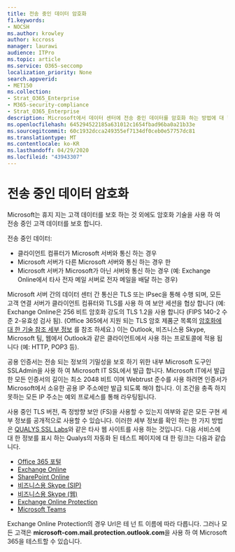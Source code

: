 ```yaml
---
title: 전송 중인 데이터 암호화
f1.keywords:
- NOCSH
ms.author: krowley
author: kccross
manager: laurawi
audience: ITPro
ms.topic: article
ms.service: O365-seccomp
localization_priority: None
search.appverid:
- MET150
ms.collection:
- Strat_O365_Enterprise
- M365-security-compliance
- Strat_O365_Enterprise
description: Microsoft에서 데이터 센터에 전송 중인 데이터를 암호화 하는 방법에 대 한 간략 한 설명입니다.
ms.openlocfilehash: 645294522185a631012c1654fbad96ba0a21b33e
ms.sourcegitcommit: 60c1932dcca249355ef7134df0ceb0e57757dc81
ms.translationtype: MT
ms.contentlocale: ko-KR
ms.lasthandoff: 04/29/2020
ms.locfileid: "43943307"
---
```

# <a name="encryption-for-data-in-transit"></a>전송 중인 데이터 암호화

Microsoft는 휴지 지는 고객 데이터를 보호 하는 것 외에도 암호화 기술을 사용 하 여 전송 중인 고객 데이터를 보호 합니다. 

전송 중인 데이터:

- 클라이언트 컴퓨터가 Microsoft 서버와 통신 하는 경우
- Microsoft 서버가 다른 Microsoft 서버와 통신 하는 경우 한
- Microsoft 서버가 Microsoft가 아닌 서버와 통신 하는 경우 (예: Exchange Online에서 타사 전자 메일 서버로 전자 메일을 배달 하는 경우)

Microsoft 서버 간의 데이터 센터 간 통신은 TLS 또는 IPsec을 통해 수행 되며, 모든 고객 연결 서버가 클라이언트 컴퓨터와 TLS를 사용 하 여 보안 세션을 협상 합니다 (예: Exchange Online은 256 비트 암호화 강도의 TLS 1.2을 사용 합니다 (FIPS 140-2 수준 2-유효성 검사 됨). (Office 365에서 지원 되는 TLS 암호 제품군 목록의 [암호화에 대 한 기술 참조 세부 정보](technical-reference-details-about-encryption.md) 를 참조 하세요.) 이는 Outlook, 비즈니스용 Skype, Microsoft 팀, 웹에서 Outlook과 같은 클라이언트에서 사용 하는 프로토콜에 적용 됩니다 (예: HTTP, POP3 등).

공용 인증서는 전송 되는 정보의 기밀성을 보호 하기 위한 내부 Microsoft 도구인 SSLAdmin을 사용 하 여 Microsoft IT SSL에서 발급 합니다. Microsoft IT에서 발급 한 모든 인증서의 길이는 최소 2048 비트 이며 Webtrust 준수를 사용 하려면 인증서가 Microsoft에서 소유한 공용 IP 주소에만 발급 되도록 해야 합니다. 이 조건을 충족 하지 못하는 모든 IP 주소는 예외 프로세스를 통해 라우팅됩니다.

사용 중인 TLS 버전, 즉 정방향 보안 (FS)을 사용할 수 있는지 여부와 같은 모든 구현 세부 정보를 공개적으로 사용할 수 있습니다. 이러한 세부 정보를 확인 하는 한 가지 방법은 [QUALYS SSL Labs](https://www.ssllabs.com)와 같은 타사 웹 사이트를 사용 하는 것입니다. 다음 서비스에 대 한 정보를 표시 하는 Qualys의 자동화 된 테스트 페이지에 대 한 링크는 다음과 같습니다.

- [Office 365 포털](https://www.ssllabs.com/ssltest/analyze.html?d=portal.office.com&hideResults=on)
- [Exchange Online](https://www.ssllabs.com/ssltest/analyze.html?d=outlook.office365.com&hideResults=on)
- [SharePoint Online](https://www.ssllabs.com/ssltest/analyze.html?d=microsoft-my.sharepoint.com&hideResults=on)
- [비즈니스용 Skype (SIP)](https://www.ssllabs.com/ssltest/analyze.html?d=sipdir.online.lync.com)
- [비즈니스용 Skype (웹)](https://www.ssllabs.com/ssltest/analyze.html?d=webdir.online.lync.com&hideResults=on)
- [Exchange Online Protection](https://ssl-tools.net/mailservers/microsoft-com.mail.protection.outlook.com)
- [Microsoft Teams](https://www.ssllabs.com/ssltest/analyze.html?d=teams.microsoft.com&latest)

Exchange Online Protection의 경우 Url은 테 넌 트 이름에 따라 다릅니다. 그러나 모든 고객은 **microsoft-com.mail.protection.outlook.com**을 사용 하 여 Microsoft 365을 테스트할 수 있습니다.
